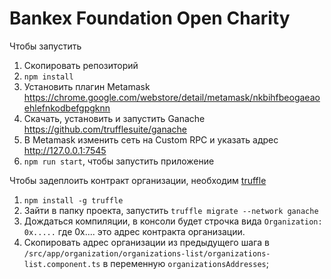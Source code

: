 # Bankex Foundation Open Charity


Чтобы  запустить

1. Скопировать репозиторий
1. `npm install`
1. Установить плагин Metamask https://chrome.google.com/webstore/detail/metamask/nkbihfbeogaeaoehlefnkodbefgpgknn
1. Скачать, установить и запустить Ganache https://github.com/trufflesuite/ganache
1. В Metamask изменить сеть на Custom RPC и указать адрес http://127.0.0.1:7545
1. `npm run start`, чтобы запустить приложение

Чтобы задеплоить контракт организации, необходим [truffle](http://truffleframework.com/)
1. `npm install -g truffle`
1. Зайти в папку проекта, запустить `truffle migrate --network ganache`
1. Дождаться компиляции, в консоли будет строчка вида `Organization: 0x.....` где 0x.... это адрес контракта организации. 
1. Скопировать адрес организации из предыдущего шага в `/src/app/organization/organizations-list/organizations-list.component.ts` в переменную `organizationsAddresses`;



